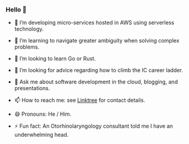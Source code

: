 ### Hello 👋

- 🔭 I’m developing micro-services hosted in AWS using serverless technology.

- 🌱 I’m learning to navigate greater ambiguity when solving complex problems.

- 👯 I’m looking to learn Go or Rust.

- 🤔 I’m looking for advice regarding how to climb the IC career ladder.

- 💬 Ask me about software development in the cloud, blogging, and presentations.

- 📫 How to reach me: see [Linktree](https://linktr.ee/trrhodes) for contact details.

- 😄 Pronouns: He / Him.

- ⚡ Fun fact: An Otorhinolaryngology consultant told me I have an underwhelming head.
